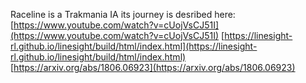 
Raceline is a Trakmania IA its journey is desribed here: [https://www.youtube.com/watch?v=cUojVsCJ51I](https://www.youtube.com/watch?v=cUojVsCJ51I)
[https://linesight-rl.github.io/linesight/build/html/index.html](https://linesight-rl.github.io/linesight/build/html/index.html)
[https://arxiv.org/abs/1806.06923](https://arxiv.org/abs/1806.06923)

